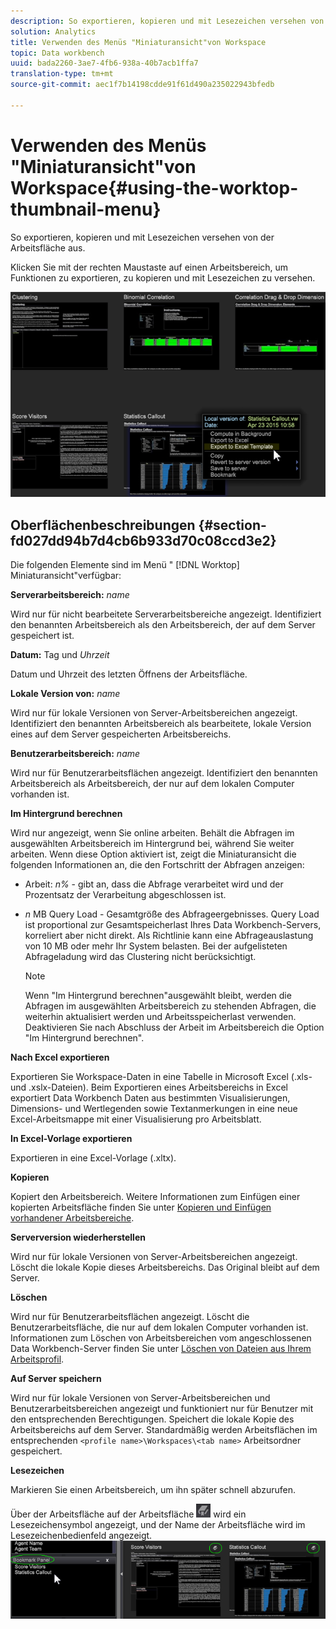 ```yaml
---
description: So exportieren, kopieren und mit Lesezeichen versehen von der Arbeitsfläche aus.
solution: Analytics
title: Verwenden des Menüs "Miniaturansicht"von Workspace
topic: Data workbench
uuid: bada2260-3ae7-4fb6-938a-40b7acb1ffa7
translation-type: tm+mt
source-git-commit: aec1f7b14198cdde91f61d490a235022943bfedb

---
```



# Verwenden des Menüs &quot;Miniaturansicht&quot;von Workspace{#using-the-worktop-thumbnail-menu}

So exportieren, kopieren und mit Lesezeichen versehen von der Arbeitsfläche aus.

Klicken Sie mit der rechten Maustaste auf einen Arbeitsbereich, um Funktionen zu exportieren, zu kopieren und mit Lesezeichen zu versehen.

![](assets/thumbnail_menu.png)

## Oberflächenbeschreibungen {#section-fd027dd94b7d4cb6b933d70c08ccd3e2}

Die folgenden Elemente sind im Menü &quot; [!DNL Worktop] Miniaturansicht&quot;verfügbar:

**Serverarbeitsbereich:** *name*

Wird nur für nicht bearbeitete Serverarbeitsbereiche angezeigt. Identifiziert den benannten Arbeitsbereich als den Arbeitsbereich, der auf dem Server gespeichert ist.

**Datum:** Tag und *Uhrzeit*

Datum und Uhrzeit des letzten Öffnens der Arbeitsfläche.

**Lokale Version von:** *name*

Wird nur für lokale Versionen von Server-Arbeitsbereichen angezeigt. Identifiziert den benannten Arbeitsbereich als bearbeitete, lokale Version eines auf dem Server gespeicherten Arbeitsbereichs.

**Benutzerarbeitsbereich:** *name*

Wird nur für Benutzerarbeitsflächen angezeigt. Identifiziert den benannten Arbeitsbereich als Arbeitsbereich, der nur auf dem lokalen Computer vorhanden ist.

**Im Hintergrund berechnen**

Wird nur angezeigt, wenn Sie online arbeiten. Behält die Abfragen im ausgewählten Arbeitsbereich im Hintergrund bei, während Sie weiter arbeiten. Wenn diese Option aktiviert ist, zeigt die Miniaturansicht die folgenden Informationen an, die den Fortschritt der Abfragen anzeigen:

* Arbeit: *n%* - gibt an, dass die Abfrage verarbeitet wird und der Prozentsatz der Verarbeitung abgeschlossen ist.
* *n* MB Query Load - Gesamtgröße des Abfrageergebnisses. Query Load ist proportional zur Gesamtspeicherlast Ihres Data Workbench-Servers, korreliert aber nicht direkt. Als Richtlinie kann eine Abfrageauslastung von 10 MB oder mehr Ihr System belasten. Bei der aufgelisteten Abfrageladung wird das Clustering nicht berücksichtigt.

   >[!NOTE]
   >
   >Wenn &quot;Im Hintergrund berechnen&quot;ausgewählt bleibt, werden die Abfragen im ausgewählten Arbeitsbereich zu stehenden Abfragen, die weiterhin aktualisiert werden und Arbeitsspeicherlast verwenden. Deaktivieren Sie nach Abschluss der Arbeit im Arbeitsbereich die Option &quot;Im Hintergrund berechnen&quot;.

**Nach Excel exportieren**

Exportieren Sie Workspace-Daten in eine Tabelle in Microsoft Excel (.xls- und .xslx-Dateien). Beim Exportieren eines Arbeitsbereichs in Excel exportiert Data Workbench Daten aus bestimmten Visualisierungen, Dimensions- und Wertlegenden sowie Textanmerkungen in eine neue Excel-Arbeitsmappe mit einer Visualisierung pro Arbeitsblatt.

**In Excel-Vorlage exportieren**

Exportieren in eine Excel-Vorlage (.xltx).

**Kopieren**

Kopiert den Arbeitsbereich. Weitere Informationen zum Einfügen einer kopierten Arbeitsfläche finden Sie unter [Kopieren und Einfügen vorhandener Arbeitsbereiche](../../home/c-get-started/c-work-worksp/c-create-worksp.md#section-f91ae89b845640c9a4a52820a6110e65).

**Serverversion wiederherstellen**

Wird nur für lokale Versionen von Server-Arbeitsbereichen angezeigt. Löscht die lokale Kopie dieses Arbeitsbereichs. Das Original bleibt auf dem Server.

**Löschen**

Wird nur für Benutzerarbeitsflächen angezeigt. Löscht die Benutzerarbeitsfläche, die nur auf dem lokalen Computer vorhanden ist. Informationen zum Löschen von Arbeitsbereichen vom angeschlossenen Data Workbench-Server finden Sie unter [Löschen von Dateien aus Ihrem Arbeitsprofil](../../home/c-get-started/c-admin-intrf/c-prof-mgr/t-del-files-wkg-prof.md#task-1e29c25e6c824cc9b51cb651e835856b).

**Auf Server speichern**

Wird nur für lokale Versionen von Server-Arbeitsbereichen und Benutzerarbeitsbereichen angezeigt und funktioniert nur für Benutzer mit den entsprechenden Berechtigungen. Speichert die lokale Kopie des Arbeitsbereichs auf dem Server. Standardmäßig werden Arbeitsflächen im entsprechenden `<profile name>\Workspaces\<tab name>` Arbeitsordner gespeichert.

**Lesezeichen**

Markieren Sie einen Arbeitsbereich, um ihn später schnell abzurufen.

Über der Arbeitsfläche auf der Arbeitsfläche ![](assets/bookmark_icon.png) wird ein Lesezeichensymbol angezeigt, und der Name der Arbeitsfläche wird im Lesezeichenbedienfeld angezeigt. ![](assets/bookmark_worktop.png)

